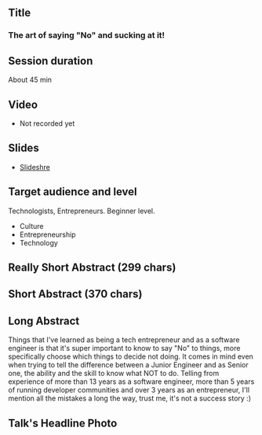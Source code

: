 ## Title
### The art of saying "No" and sucking at it!

## Session duration

About 45 min

## Video

- Not recorded yet

## Slides

- [Slideshre]()

## Target audience and level

Technologists, Entrepreneurs.
Beginner level. 

- Culture
- Entrepreneurship
- Technology


## Really Short Abstract (299 chars)



## Short Abstract (370 chars)



## Long Abstract
Things that I've learned as being a tech entrepreneur and as a software engineer is that it's super important to know 
to say "No" to things, more specifically choose which things to decide not doing. It comes in mind even when trying to 
tell the difference between a Junior Engineer and as Senior one, the ability and the skill to know what NOT to do.
Telling from experience of more than 13 years as a software engineer, more than 5 years of running developer communities
and over 3 years as an entrepreneur, I'll mention all the mistakes a long the way, trust me, it's not a success story :)


## Talk's Headline Photo
